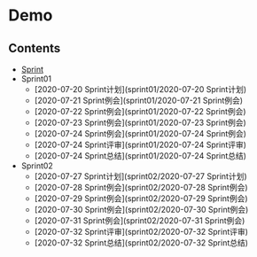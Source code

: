 # Demo

## Contents

- [Sprint](Sprint)
- Sprint01
    - [2020-07-20 Sprint计划](sprint01/2020-07-20 Sprint计划)
    - [2020-07-21 Sprint例会](sprint01/2020-07-21 Sprint例会)
    - [2020-07-22 Sprint例会](sprint01/2020-07-22 Sprint例会)
    - [2020-07-23 Sprint例会](sprint01/2020-07-23 Sprint例会)
    - [2020-07-24 Sprint例会](sprint01/2020-07-24 Sprint例会)
    - [2020-07-24 Sprint评审](sprint01/2020-07-24 Sprint评审)
    - [2020-07-24 Sprint总结](sprint01/2020-07-24 Sprint总结)
- Sprint02
    - [2020-07-27 Sprint计划](sprint02/2020-07-27 Sprint计划)
    - [2020-07-28 Sprint例会](sprint02/2020-07-28 Sprint例会)
    - [2020-07-29 Sprint例会](sprint02/2020-07-29 Sprint例会)
    - [2020-07-30 Sprint例会](sprint02/2020-07-30 Sprint例会)
    - [2020-07-31 Sprint例会](sprint02/2020-07-31 Sprint例会)
    - [2020-07-32 Sprint评审](sprint02/2020-07-32 Sprint评审)
    - [2020-07-32 Sprint总结](sprint02/2020-07-32 Sprint总结)